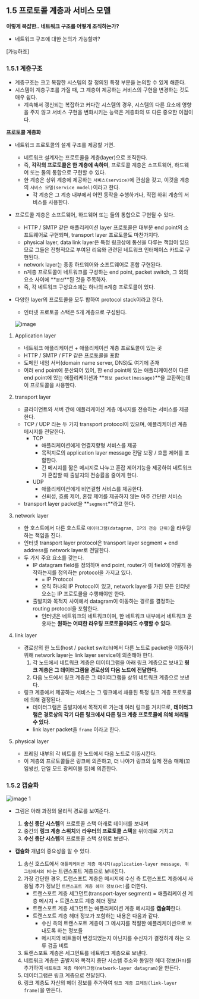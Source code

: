 ## 1.5 프로토콜 계층과 서비스 모델

**이렇게 복잡한.. 네트워크 구조를 어떻게 조직하는가?**

- 네트워크 구조에 대한 논의가 가능할까?

[가능하죠]

### 1.5.1 계층구조

- 계층구조는 크고 복잡한 시스템의 잘 정의된 특정 부분을 논의할 수 있게 해준다.
- 시스템이 계층구조를 가질 때, 그 계층이 제공하는 서비스의 구현을 변경하는 것도 매우 쉽다.
    - 계속해서 갱신되는 복잡하고 커다란 시스템의 경우, 시스템의 다른 요소에 영향을 주지 않고 서비스 구현을 변화시키는 능력은 계층화의 또 다른 중요한 이점이다.

**프로토콜 계층화**

- 네트워크 프로토콜의 설계 구조를 제공할 거면.
    - 네트워크 설계자는 프로토콜을 계층(layer)으로 조직한다.
    - 즉, **각각의 프로토콜은 한 계층에 속하며**, 프로토콜 계층은 소프트웨어, 하드웨어 또는 둘의 통합으로 구현할 수 있다.
    - 한 계층은 상위 계층에 제공하는 `서비스(service)`에 관심을 갖고, 이것을 계층의 `서비스 모델(service model)`이라고 한다.
        - 각 계층은 그 계층 내부에서 어떤 동작을 수행하거나, 직접 하위 계층의 서비스를 사용한다.
- 프로토콜 계층은 소프트웨어, 하드웨어 또는 둘의 통합으로 구현될 수 있다.
    - HTTP / SMTP 같은 애플리케이션 layer 프로토콜은 대부분 end point의 소프트웨어로 구현되며, transport layer 프로토콜도 마찬가지다.
    - physical layer, data link layer은 특정 링크상에 통신을 다루는 책임이 있으므로 그들은 전형적으로 부여된 리읔와 관련된 네트워크 인터페이스 카드로 구현된다.
    - network layer는 종종 하드웨어와 소프트웨어로 혼합 구현된다.
    - n계층 프로토콜이 네트워크를 구성하는 end point, packet switch, 그 외의 요소 사이에 **`분산`**된 것을 주목하자.
    - 즉, 각 네트워크 구성요소에는 하나의 n계층 프로토콜이 있다.
- 다양한 layer의 프로토콜을 모두 합하여 protocol stack이라고 한다.
    - 인터넷 프로토콜 스택은 5개 계층으로 구성된다.
    
    ![image](https://github.com/user-attachments/assets/84e407db-812a-4dd0-883d-7942f43d2bbf)

    
1. Application layer
    - 네트워크 애플리케이션 + 애플리케이션 계층 프로토콜이 있는 곳
    - HTTP / SMTP / FTP 같은 프로토콜을 포함
    - 도메인 네임 서버(domain name server, DNS)도 여기에 존재
    - 여러 end point에 분산되어 있어, 한 end point에 있는 애플리케이션이 다른 end point에 있는 애플리케이션과 **`정보 packet(message)`**을 교환하는데 이 프로토콜을 사용한다.

2. transport layer
    - 클라이언트와 서버 간에 애플리케이션 계층 메시지를 전송하는 서비스를 제공한다.
    - TCP / UDP 라는 두 가지 transport protocol이 있으며, 애플리케이션 계층 메시지를 전달한다.
        - TCP
            - 애플리케이션에게 연결지향형 서비스를 제공
            - 목적지로의 application layer message 전달 보장 / 흐름 제어를 포함한다.
            - 긴 메시지를 짧은 메시지로 나누고 혼잡 제어기능을 제공하여 네트워크가 혼잡할 때 출발지의 전송률을 줄이게 한다.
        - UDP
            - 애플리케이션에게 비연결형 서비스를 제공한다.
            - 신뢰성, 흐름 제어, 혼잡 제어를 제공하지 않는 아주 간단한 서비스
    - transport layer packet을 **`segment`**라고 한다.

3. network layer
    - 한 호스트에서 다른 호스트로 `데이터그램(datagram, IP의 전송 단위)`을 라우팅하는 책임을 진다.
    - 인터넷 transport layer protocol은 transport layer segment + end address를 network layer로 전달한다.
    - 두 가지 주요 요소를 갖는다.
        - IP datagram field를 정의하며 end point, router가 이 field에 어떻게 동작하는지를 정의하는 protocol을 가지고 있다.
            - = IP Protocol
            - 오직 하나의 IP Protocol이 있고, network layer를 가진 모든 인터넷 요소는 IP 프로토콜을 수행해야만 한다.
        - 출발지와 목적지 사이에서 datagram이 이동하는 경로를 결정하는 routing protocol을 포함한다.
            - 인터넷은 네트워크의 네트워크이며, 한 네트워크 내부에서 네트워크 운용자는 **원하는 어떠한 라우팅 프로토콜이라도 수행할 수 있다.**

4. link layer
    - 경로상의 한 노드(host / packet switch)에서 다른 노드로 packet을 이동하기 위해 network layer는 link layer service에 의존해야 한다.
        1. 각 노드에서 네트워크 계층은 데이터그램을 아래 링크 계층으로 보내고 **링크 계층은 그 데이터그램을 경로상의 다음 노드에 전달한다.**
        2. 다음 노드에서 링크 계층은 그 데이터그램을 상위 네트워크 계층으로 보낸다.
    - 링크 계층에서 제공하는 서비스는 그 링크에서 채용된 특정 링크 계층 프로토콜에 의해 결정된다.
        - 데이터그램은 출발지에서 목적지로 가는데 여러 링크를 거치므로, **데이터그램은 경로상의 각기 다른 링크에서 다른 링크 계층 프로토콜에 의해 처리될 수 있다.**
        - link layer packet을 `frame` 이라고 한다.

5. physical layer
    - 프레임 내부의 각 비트를 한 노드에서 다음 노드로 이동시킨다.
    - 이 계층의 프로토콜들은 링크에 의존하고, 더 나아가 링크의 실제 전송 매체(꼬임쌍선, 단일 모드 광케이블 등)에 의존한다.

### 1.5.2 캡슐화

![image 1](https://github.com/user-attachments/assets/d43601d9-f2c0-4ead-953a-956a4e3fcf0a)

- 그림은 아래 과정의 물리적 경로를 보여준다.
    1. **송신 종단 시스템**의 프로토콜 스택 아래로 데이터를 보내며
    2. 중간의 **링크 계층 스위치**와 **라우터의 프로토콜 스택**을 위아래로 거치고
    3. **수신 종단 시스템**의 프로토콜 스택 상위로 보낸다.
    
- **캡슐화** 개념의 중요성을 알 수 있다.
    1. 송신 호스트에서 `애플리케이션 계층 메시지(application-layer message, 위 그림에서의 M)`는 트랜스포트 계층으로 보내진다.
    2. 가장 간단한 경우, 트랜스포트 계층은 메시지에 수신 측 트랜스포트 계층에서 사용될 추가 정보인 `트랜스포트 계층 헤더 정보(Ht)`를 더한다.
        - 트랜스포트 계층 세그먼트(transport-layer segment) = 애플리케이션 계층 메시지 + 트랜스포트 계층 헤더 정보
        - 트랜스포트 계층 세그먼트는 애플리케이션 계층 메시지를 **캡슐화**한다.
        - 트랜스포트 계층 헤더 정보가 포함하는 내용은 다음과 같다.
            - 수신 측의 트랜스포트 계층이 그 메시지를 적절한 애플리케이션으로 보내도록 하는 정보들
            - 메시지의 비트들이 변경되었는지 아닌지를 수신자가 결정하게 하는 오류 검출 비트
    3. 트랜스포트 계층은 세그먼트를 네트워크 계층으로 보낸다.
    4. 네트워크 계층은 출발지와 목적지 종단 시스템 주소와 동일한 헤더 정보(Hn)를 추가하여 `네트워크 계층 데이터그램(network-layer datagram)`을 만든다.
    5. 데이터그램은 링크 계층으로 전달된다.
    6. 링크 계층도 자신의 헤더 정보를 추가하여 `링크 계층 프레임(link-layer frame)`을 만든다.
